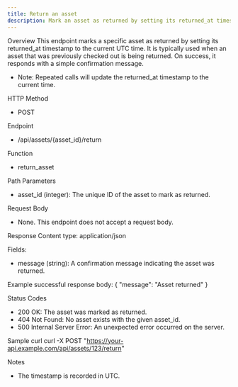 ```yaml
---
title: Return an asset
description: Mark an asset as returned by setting its returned_at timestamp (UTC) and receive a confirmation message.
---
```


Overview
This endpoint marks a specific asset as returned by setting its returned_at timestamp to the current UTC time. It is typically used when an asset that was previously checked out is being returned. On success, it responds with a simple confirmation message.

- Note: Repeated calls will update the returned_at timestamp to the current time.

HTTP Method
- POST

Endpoint
- /api/assets/{asset_id}/return

Function
- return_asset

Path Parameters
- asset_id (integer): The unique ID of the asset to mark as returned.

Request Body
- None. This endpoint does not accept a request body.

Response
Content type: application/json

Fields:
- message (string): A confirmation message indicating the asset was returned.

Example successful response body:
{
  "message": "Asset returned"
}

Status Codes
- 200 OK: The asset was marked as returned.
- 404 Not Found: No asset exists with the given asset_id.
- 500 Internal Server Error: An unexpected error occurred on the server.

Sample curl
curl -X POST "https://your-api.example.com/api/assets/123/return"

Notes
- The timestamp is recorded in UTC.